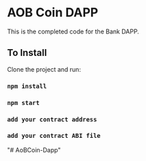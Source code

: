 # AOB Coin DAPP

This is the completed code for the Bank DAPP.

## To Install

Clone the project and run:

### `npm install`
### `npm start`
### `add your contract address`
### `add your contract ABI file`
"# AoBCoin-Dapp" 
